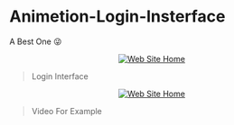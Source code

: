 # Animetion-Login-Insterface
A Best One 😜


<p align="center"> <a href="https://t.me/ImRishmika"><img src="https://telegra.ph/file/108193b5d2fb3276229d8.png"alt="Web Site Home"/></a></p>

> Login Interface

<p align="center"> <a href="https://t.me/ImRishmika"><img src="https://telegra.ph/file/a20ec1e2caa367300e2cb.mp4"alt="Web Site Home"/></a></p>

> Video For Example
